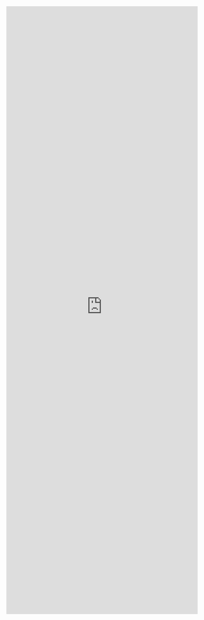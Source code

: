 <iframe 
    title='SearchBox Examples'
    src='https://fabricweb.z5.web.core.windows.net/pr-deploy-site/refs/pull/9333/merge/fabric-website-resources/dist/index.html#/examples/searchbox?docsExample=true'
    frameborder='no'
    height='1600'
    style='width: 100%;'
>